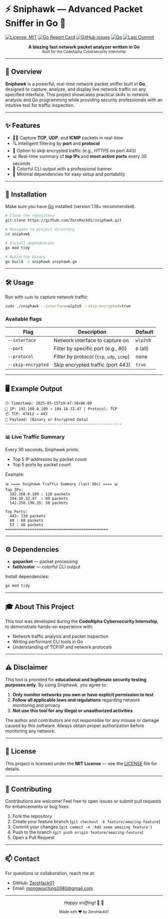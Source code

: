 # ⚡ Sniphawk — Advanced Packet Sniffer in Go 🐍

[![License: MIT](https://img.shields.io/badge/License-MIT-blue.svg)](LICENSE)
[![Go Report Card](https://goreportcard.com/badge/github.com/ZeroHack01/sniphawk)](https://goreportcard.com/report/github.com/ZeroHack01/sniphawk)
[![GitHub issues](https://img.shields.io/github/issues/ZeroHack01/sniphawk)](https://github.com/ZeroHack01/sniphawk/issues)
[![Go](https://img.shields.io/badge/Go-1.18+-00ADD8?style=flat&logo=go)](https://golang.org/dl/)
[![Last Commit](https://img.shields.io/github/last-commit/ZeroHack01/sniphawk?color=orange)](https://github.com/ZeroHack01/sniphawk/commits/main)

<p align="center">
  <b>A blazing fast network packet analyzer written in Go</b><br>
  <sub>Built for the CodeAlpha Cybersecurity Internship</sub>
</p>

---

## 🚀 Overview

**Sniphawk** is a powerful, real-time network packet sniffer built in **Go**, designed to capture, analyze, and display live network traffic on any specified interface. This project showcases practical skills in network analysis and Go programming while providing security professionals with an intuitive tool for traffic inspection.

---

## ✨ Features

- 🕵️‍♂️ Capture **TCP**, **UDP**, and **ICMP** packets in real-time
- 🔍 Intelligent filtering by **port** and **protocol**
- 🚫 Option to skip encrypted traffic (e.g., HTTPS on port 443)
- 📊 Real-time summary of **top IPs** and **most active ports** every 30 seconds
- 🎨 Colorful CLI output with a professional banner
- 🧩 Minimal dependencies for easy setup and portability

---

## 🎯 Installation

Make sure you have [Go](https://golang.org/dl/) installed (version 1.18+ recommended).

```bash
# Clone the repository
git clone https://github.com/ZeroHack01/sniphawk.git

# Navigate to project directory
cd sniphawk

# Install dependencies
go mod tidy

# Build the binary
go build -o sniphawk sniphawk.go
```

---

## 🛠️ Usage

Run with `sudo` to capture network traffic:

```bash
sudo ./sniphawk --interface=wlp2s0 --skip-encrypted=true
```

### Available flags

| Flag | Description | Default |
|------|-------------|---------|
| `--interface` | Network interface to capture on | `wlp2s0` |
| `--port` | Filter by specific port (e.g., 80) | `0` (all) |
| `--protocol` | Filter by protocol (`tcp`, `udp`, `icmp`) | none |
| `--skip-encrypted` | Skip encrypted traffic (port 443) | `true` |

---

## 🖥️ Example Output

```
🕒 Timestamp: 2025-05-15T19:47:18+06:00
🔗 IP: 192.168.0.109 → 104.18.32.47 | Protocol: TCP
📦 TCP: 47812 → 443
📝 Payload: [Binary or Encrypted Data]
----------------------------------------------------
```

### 📊 Live Traffic Summary

Every 30 seconds, Sniphawk prints:
* Top 5 IP addresses by packet count
* Top 5 ports by packet count

Example:

```
📊 ==== Sniphawk Traffic Summary (last 30s) ==== 📊
Top IPs:
  192.168.0.109 : 120 packets
  104.18.32.47  : 80 packets
  142.250.196.35: 50 packets

Top Ports:
  443: 130 packets
  80 : 60 packets
  53 : 40 packets
==============================================
```

---

## ⚙️ Dependencies

* **gopacket** — packet processing
* **fatih/color** — colorful CLI output

Install dependencies:

```bash
go mod tidy
```

---

## 🎓 About This Project

This tool was developed during the **CodeAlpha Cybersecurity Internship**, to demonstrate hands-on experience with:

* Network traffic analysis and packet inspection
* Writing performant CLI tools in Go
* Understanding of TCP/IP and network protocols

---

## ⚠️ Disclaimer

This tool is provided for **educational and legitimate security testing purposes only**. By using Sniphawk, you agree to:

1. **Only monitor networks you own or have explicit permission to test**
2. **Follow all applicable laws and regulations** regarding network monitoring and privacy
3. **Not use this tool for any illegal or unauthorized activities**

The author and contributors are not responsible for any misuse or damage caused by this software. Always obtain proper authorization before monitoring any network.

---

## 📄 License

This project is licensed under the **MIT License** — see the [LICENSE](LICENSE) file for details.

---

## 🤝 Contributing

Contributions are welcome! Feel free to open issues or submit pull requests for enhancements or bug fixes.

1. Fork the repository
2. Create your feature branch (`git checkout -b feature/amazing-feature`)
3. Commit your changes (`git commit -m 'Add some amazing feature'`)
4. Push to the branch (`git push origin feature/amazing-feature`)
5. Open a Pull Request

---

## 📫 Contact

For questions or collaboration, reach me at:

* GitHub: [ZeroHack01](https://github.com/ZeroHack01)
* Email: mongwoiching2080@gmail.com

---

<p align="center">
  <i>Happy sniffing!</i> 🦅 🐍
</p>

<div align="center">
  <sub>Made with ❤️ by ZeroHack01</sub>
</div>
